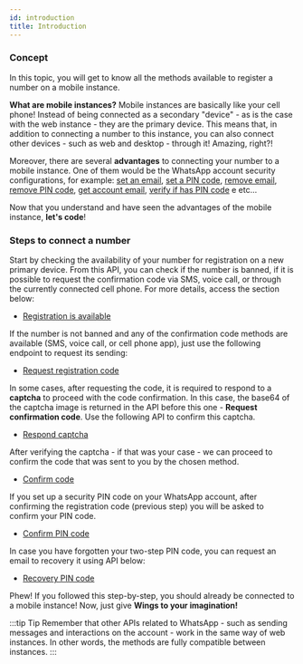 ```yaml
---
id: introduction
title: Introduction
---
```


### Concept

In this topic, you will get to know all the methods available to register a number on a mobile instance.

**What are mobile instances?** Mobile instances are basically like your cell phone! Instead of being connected as a secondary "device" - as is the case with the web instance - they are the primary device. This means that, in addition to connecting a number to this instance, you can also connect other devices - such as web and desktop - through it! Amazing, right?!

Moreover, there are several **advantages** to connecting your number to a mobile instance. One of them would be the WhatsApp account security configurations, for example: [set an email](./set-account-email.md), [set a PIN code](./set-security-code.md), [remove email](./remove-account-email.md), [remove PIN code](./remove-security-code.md), [get account email](./get-account-email.md), [verify if has PIN code](./get-has-security-code.md) e etc...

Now that you understand and have seen the advantages of the mobile instance, **let's code**!


### Steps to connect a number

Start by checking the availability of your number for registration on a new primary device. From this API, you can check if the number is banned, if it is possible to request the confirmation code via SMS, voice call, or through the currently connected cell phone. For more details, access the section below:

- [Registration is available](./registration-available)

If the number is not banned and any of the confirmation code methods are available (SMS, voice call, or cell phone app), just use the following endpoint to request its sending:

- [Request registration code](./request-code)

In some cases, after requesting the code, it is required to respond to a **captcha** to proceed with the code confirmation. In this case, the base64 of the captcha image is returned in the API before this one - **Request confirmation code**. Use the following API to confirm this captcha.

- [Respond captcha](./captcha-confirm)

After verifying the captcha - if that was your case - we can proceed to confirm the code that was sent to you by the chosen method.

- [Confirm code](./confirm-code)

If you set up a security PIN code on your WhatsApp account, after confirming the registration code (previous step) you will be asked to confirm your PIN code. 

- [Confirm PIN code](./confirm-security-code.md)

In case you have forgotten your two-step PIN code, you can request an email to recovery it using API below:

- [Recovery PIN code](./forgot-security-code.md)

Phew! If you followed this step-by-step, you should already be connected to a mobile instance! Now, just give **Wings to your imagination!**

:::tip Tip
Remember that other APIs related to WhatsApp - such as sending messages and interactions on the account - work in the same way of web instances. In other words, the methods are fully compatible between instances.
:::
